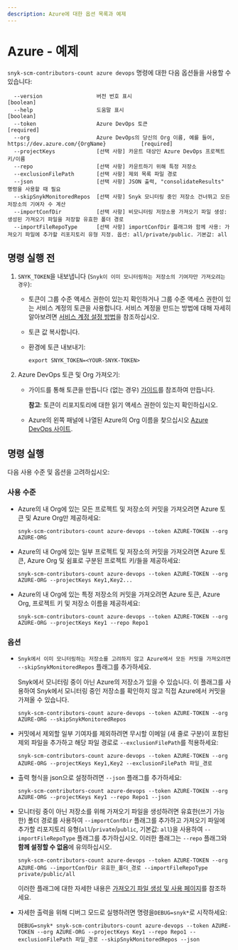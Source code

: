 ```yaml
---
description: Azure에 대한 옵션 목록과 예제
---
```


# Azure - 예제

`snyk-scm-contributors-count azure devops` 명령에 대한 다음 옵션들을 사용할 수 있습니다:

```
  --version                 버전 번호 표시                               [boolean]
  --help                    도움말 표시                                 [boolean]
  --token                   Azure DevOps 토큰                         [required]
  --org                     Azure DevOps의 당신의 Org 이름, 예를 들어, https://dev.azure.com/{OrgName}           [required]
  --projectKeys             [선택 사항] 카운트 대상인 Azure DevOps 프로젝트 키/이름
  --repo                    [선택 사항] 카운트하기 위해 특정 저장소
  --exclusionFilePath       [선택 사항] 제외 목록 파일 경로
  --json                    [선택 사항] JSON 출력, "consolidateResults" 명령을 사용할 때 필요
  --skipSnykMonitoredRepos  [선택 사항] Snyk 모니터링 중인 저장소 건너뛰고 모든 저장소의 기여자 수 계산
  --importConfDir           [선택 사항] 비모니터링 저장소용 가져오기 파일 생성: 생성된 가져오기 파일을 저장할 유효한 폴더 경로
  --importFileRepoType      [선택 사항] importConfDir 플래그와 함께 사용: 가져오기 파일에 추가할 리포지토리 유형 지정. 옵션: all/private/public. 기본값: all
```

## 명령 실행 전

1. `SNYK_TOKEN`을 내보냅니다 (`Snyk이 이미 모니터링하는 저장소의 기여자만 가져오려는 경우`):
   * 토큰이 그룹 수준 액세스 권한이 있는지 확인하거나 그룹 수준 액세스 권한이 있는 서비스 계정의 토큰을 사용합니다. 서비스 계정을 만드는 방법에 대해 자세히 알아보려면 [서비스 계정 설정 방법](https://docs.snyk.io/features/integrations/managing-integrations/service-accounts#how-to-set-up-a-service-account)을 참조하십시오.
   * 토큰 값 복사합니다.
   *   환경에 토큰 내보내기:

       ```
       export SNYK_TOKEN=<YOUR-SNYK-TOKEN>
       ```
2. Azure DevOps 토큰 및 Org 가져오기:
   *   가이드를 통해 토큰을 만듭니다 (없는 경우) [가이드](https://docs.microsoft.com/en-us/azure/devops/organizations/accounts/use-personal-access-tokens-to-authenticate?view=azure-devops\&tabs=preview-page)를 참조하여 만듭니다.

       **참고**: 토큰이 리포지토리에 대한 읽기 액세스 권한이 있는지 확인하십시오.
   * Azure의 왼쪽 패널에 나열된 Azure의 Org 이름을 찾으십시오 [Azure DevOps 사이트](https://dev.azure.com).

## 명령 실행

다음 사용 수준 및 옵션을 고려하십시오:

### 사용 수준

*   Azure의 내 Org에 있는 모든 프로젝트 및 저장소의 커밋을 가져오려면 Azure 토큰 및 Azure Org만 제공하세요:

    ```
    snyk-scm-contributors-count azure-devops --token AZURE-TOKEN --org AZURE-ORG
    ```
*   Azure의 내 Org에 있는 일부 프로젝트 및 저장소의 커밋을 가져오려면 Azure 토큰, Azure Org 및 쉼표로 구분된 프로젝트 키/들을 제공하세요:

    ```
    snyk-scm-contributors-count azure-devops --token AZURE-TOKEN --org AZURE-ORG --projectKeys Key1,Key2...
    ```
*   Azure의 내 Org에 있는 특정 저장소의 커밋을 가져오려면 Azure 토큰, Azure Org, 프로젝트 키 및 저장소 이름을 제공하세요:

    ```
    snyk-scm-contributors-count azure-devops --token AZURE-TOKEN --org AZURE-ORG --projectKeys Key1 --repo Repo1
    ```

### 옵션

*   `Snyk에서 이미 모니터링하는 저장소를 고려하지 않고 Azure에서 모든 커밋을 가져오려면` `--skipSnykMonitoredRepos` 플래그를 추가하세요.

    Snyk에서 모니터링 중이 아닌 Azure의 저장소가 있을 수 있습니다. 이 플래그를 사용하여 Snyk에서 모니터링 중인 저장소를 확인하지 않고 직접 Azure에서 커밋을 가져올 수 있습니다.

    ```
    snyk-scm-contributors-count azure-devops --token AZURE-TOKEN --org AZURE-ORG --skipSnykMonitoredRepos
    ```
*   커밋에서 제외할 일부 기여자를 제외하려면 무시할 이메일 (새 줄로 구분)이 포함된 제외 파일을 추가하고 해당 파일 경로로 `--exclusionFilePath`를 적용하세요:

    ```
    snyk-scm-contributors-count azure-devops --token AZURE-TOKEN --org AZURE-ORG --projectKeys Key1,Key2 --exclusionFilePath 파일_경로
    ```
*   출력 형식을 json으로 설정하려면 `--json` 플래그를 추가하세요:

    ```
    snyk-scm-contributors-count azure-devops --token AZURE-TOKEN --org AZURE-ORG --projectKeys Key1 --repo Repo1 --json
    ```
*   모니터링 중이 아닌 저장소를 위해 가져오기 파일을 생성하려면 유효한(쓰기 가능한) 폴더 경로를 사용하여 `--importConfDir` 플래그를 추가하고 가져오기 파일에 추가할 리포지토리 유형(`all`/`private`/`public`, 기본값: `all`)을 사용하여 `--importFileRepoType` 플래그를 추가하십시오. 이러한 플래그는 `--repo` 플래그와 **함께 설정할 수 없음**에 유의하십시오.

    ```
    snyk-scm-contributors-count azure-devops --token AZURE-TOKEN --org AZURE-ORG --importConfDir 유효한_폴더_경로 --importFileRepoType private/public/all
    ```

    이러한 플래그에 대한 자세한 내용은 [가져오기 파일 생성 및 사용 페이지](../../creating-and-using-the-import-file.md)를 참조하세요.
*   자세한 출력을 위해 디버그 모드로 실행하려면 명령을`DEBUG=snyk*`로 시작하세요:

    ```
    DEBUG=snyk* snyk-scm-contributors-count azure-devops --token AZURE-TOKEN --org AZURE-ORG --projectKeys Key1 --repo Repo1 --exclusionFilePath 파일_경로 --skipSnykMonitoredRepos --json
    ```
